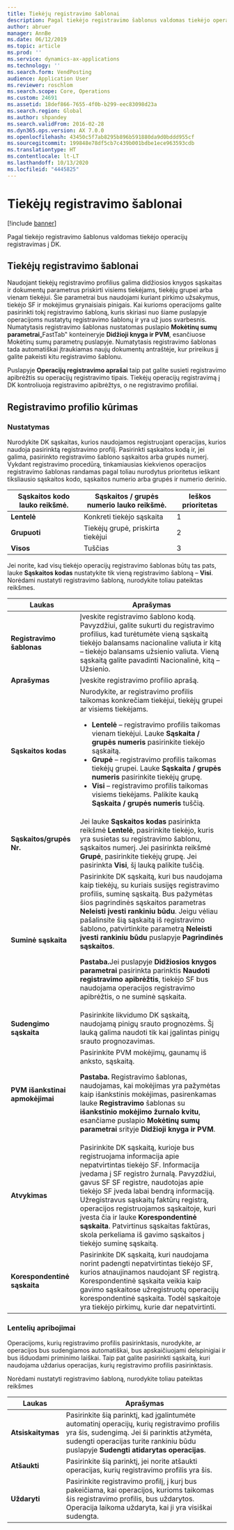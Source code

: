 ```yaml
---
title: Tiekėjų registravimo šablonai
description: Pagal tiekėjo registravimo šablonus valdomas tiekėjo operacijų registravimas į DK.
author: abruer
manager: AnnBe
ms.date: 06/12/2019
ms.topic: article
ms.prod: ''
ms.service: dynamics-ax-applications
ms.technology: ''
ms.search.form: VendPosting
audience: Application User
ms.reviewer: roschlom
ms.search.scope: Core, Operations
ms.custom: 24691
ms.assetid: 18def866-7655-4f0b-b299-eec83098d23a
ms.search.region: Global
ms.author: shpandey
ms.search.validFrom: 2016-02-28
ms.dyn365.ops.version: AX 7.0.0
ms.openlocfilehash: 43450c5f7ab8295b896b591880da9d0bddd955cf
ms.sourcegitcommit: 199848e78df5cb7c439b001bdbe1ece963593cdb
ms.translationtype: HT
ms.contentlocale: lt-LT
ms.lasthandoff: 10/13/2020
ms.locfileid: "4445825"
---
```

# <a name="vendor-posting-profiles"></a>Tiekėjų registravimo šablonai

[!include [banner](../includes/banner.md)]

Pagal tiekėjo registravimo šablonus valdomas tiekėjo operacijų registravimas į DK.

<a name="vendor-posting-profiles"></a>Tiekėjų registravimo šablonai
-----------------------

Naudojant tiekėjų registravimo profilius galima didžiosios knygos sąskaitas ir dokumentų parametrus priskirti visiems tiekėjams, tiekėjų grupei arba vienam tiekėjui. Šie parametrai bus naudojami kuriant pirkimo užsakymus, tiekėjo SF ir mokėjimus grynaisiais pinigais. Kai kurioms operacijoms galite pasirinkti tokį registravimo šabloną, kuris skiriasi nuo šiame puslapyje operacijoms nustatytų registravimo šablonų ir yra už juos svarbesnis. Numatytasis registravimo šablonas nustatomas puslapio **Mokėtinų sumų parametrai**„FastTab‟ konteineryje **Didžioji knyga ir PVM**, esančiuose Mokėtinų sumų parametrų puslapyje. Numatytasis registravimo šablonas tada automatiškai įtraukiamas naujų dokumentų antraštėje, kur prireikus jį galite pakeisti kitu registravimo šablonu.

Puslapyje **Operacijų registravimo aprašai** taip pat galite susieti registravimo apibrėžtis su operacijų registravimo tipais. Tiekėjų operacijų registravimą į DK kontroliuoja registravimo apibrėžtys, o ne registravimo profiliai.

## <a name="creating-a-posting-profile"></a>Registravimo profilio kūrimas
### <a name="setup"></a>**Nustatymas**

Nurodykite DK sąskaitas, kurios naudojamos registruojant operacijas, kurios naudoja pasirinktą registravimo profilį. Pasirinkti sąskaitos kodą ir, jei galima, pasirinkto registravimo šablono sąskaitos arba grupės numerį. Vykdant registravimo procedūrą, tinkamiausias kiekvienos operacijos registravimo šablonas randamas pagal toliau nurodytus prioritetus ieškant tiksliausio sąskaitos kodo, sąskaitos numerio arba grupės ir numerio derinio.

| **Sąskaitos kodo** lauko reikšmė. | **Sąskaitos / grupės numerio** lauko reikšmė.        | Ieškos prioritetas |
|------------------------------|---------------------------------------------|-----------------|
| **Lentelė**                    | Konkreti tiekėjo sąskaita                     | 1               |
| **Grupuoti**                    | Tiekėjų grupė, priskirta tiekėjui | 2               |
| **Visos**                      | Tuščias                                       | 3               |

Jei norite, kad visų tiekėjo operacijų registravimo šablonas būtų tas pats, lauke **Sąskaitos kodas** nustatykite tik vieną registravimo šabloną – **Visi**. Norėdami nustatyti registravimo šabloną, nurodykite toliau pateiktas reikšmes.

<table>
<thead>
<tr class="header">
<th>Laukas</th>
<th>Aprašymas</th>
</tr>
</thead>
<tbody>
<tr class="odd">
<td><strong>Registravimo šablonas</strong></td>
<td>Įveskite registravimo šablono kodą. Pavyzdžiui, galite sukurti du registravimo profilius, kad turėtumėte vieną sąskaitą tiekėjo balansams nacionaline valiuta ir kitą – tiekėjo balansams užsienio valiuta. Vieną sąskaitą galite pavadinti Nacionalinė, kitą – Užsienio.</td>
</tr>
<tr class="even">
<td><strong>Aprašymas</strong></td>
<td>Įveskite registravimo profilio aprašą.</td>
</tr>
<tr class="odd">
<td><strong>Sąskaitos kodas</strong></td>
<td>Nurodykite, ar registravimo profilis taikomas konkrečiam tiekėjui, tiekėjų grupei ar visiems tiekėjams.
<ul>
<li><strong>Lentelė</strong> – registravimo profilis taikomas vienam tiekėjui. Lauke <strong>Sąskaita / grupės numeris</strong> pasirinkite tiekėjo sąskaitą.</li>
<li><strong>Grupė</strong> – registravimo profilis taikomas tiekėjų grupei. Lauke <strong>Sąskaita / grupės numeris</strong> pasirinkite tiekėjų grupę.</li>
<li><strong>Visi</strong> – registravimo profilis taikomas visiems tiekėjams. Palikite kauką <strong>Sąskaita / grupės numeris</strong> tuščią.</li>
</ul></td>
</tr>
<tr class="even">
<td><strong>Sąskaitos/grupės Nr.</strong></td>
<td>Jei lauke <strong>Sąskaitos kodas</strong> pasirinkta reikšmė <strong>Lentelė</strong>, pasirinkite tiekėjo, kuris yra susietas su registravimo šablonu, sąskaitos numerį. Jei pasirinkta reikšmė <strong>Grupė</strong>, pasirinkite tiekėjų grupę. Jei pasirinkta <strong>Visi</strong>, šį lauką palikite tuščią.</td>
</tr>
<tr class="odd">
<td><strong>Suminė sąskaita</strong></td>
<td>Pasirinkite DK sąskaitą, kuri bus naudojama kaip tiekėjų, su kuriais susijęs registravimo profilis, suminę sąskaitą. Bus pažymėtas šios pagrindinės sąskaitos parametras <strong>Neleisti įvesti rankiniu būdu</strong>. Jeigu vėliau pašalinsite šią sąskaitą iš registravimo šablono, patvirtinkite parametrą <strong>Neleisti įvesti rankiniu būdu</strong> puslapyje <strong>Pagrindinės sąskaitos</strong>. 
<p><strong>Pastaba.</strong>Jei puslapyje <strong>Didžiosios knygos parametrai</strong> pasirinkta parinktis <strong>Naudoti registravimo apibrėžtis</strong>, tiekėjo SF bus naudojama operacijos registravimo apibrėžtis, o ne suminė sąskaita.</p>
</td>
</tr>
<tr class="even">
<td><strong>Sudengimo sąskaita</strong></td>
<td>Pasirinkite likvidumo DK sąskaitą, naudojamą pinigų srauto prognozėms. Šį lauką galima naudoti tik kai įgalintas pinigų srauto prognozavimas.</td>
</tr>
<tr class="odd">
<td><strong>PVM išankstinai apmokėjimai</strong></td>
<td>Pasirinkite PVM mokėjimų, gaunamų iš anksto, sąskaitą.
<p><strong>Pastaba.</strong> Registravimo šablonas, naudojamas, kai mokėjimas yra pažymėtas kaip išankstinis mokėjimas, pasirenkamas lauke <strong>Registravimo</strong> šablonas su <strong>išankstinio mokėjimo žurnalo kvitu</strong>, esančiame puslapio <strong>Mokėtinų sumų parametrai</strong> srityje <strong>Didžioji knyga ir PVM</strong>.</p>
</td>
</tr>
<tr class="even">
<td><strong>Atvykimas</strong></td>
<td>Pasirinkite DK sąskaitą, kurioje bus registruojama informacija apie nepatvirtintas tiekėjo SF. Informacija įvedama į SF registro žurnalą. Pavyzdžiui, gavus SF SF registre, naudotojas apie tiekėjo SF įveda labai bendrą informaciją. Užregistravus sąskaitų faktūrų registrą, operacijos registruojamos sąskaitoje, kuri įvesta čia ir lauke <strong>Korespondentinė sąskaita</strong>. Patvirtinus sąskaitas faktūras, skola perkeliama iš gavimo sąskaitos į tiekėjo suminę sąskaitą.</td>
</tr>
<tr class="odd">
<td><strong>Korespondentinė sąskaita</strong></td>
<td>Pasirinkite DK sąskaitą, kuri naudojama norint padengti nepatvirtintas tiekėjo SF, kurios atnaujinamos naudojant SF registrą. Korespondentinė sąskaita veikia kaip gavimo sąskaitose užregistruotų operacijų korespondentinė sąskaita. Todėl sąskaitoje yra tiekėjo pirkimų, kurie dar nepatvirtinti.</td>
</tr>
</tbody>
</table>


### <a name="table-restrictions"></a>**Lentelių apribojimai**

Operacijoms, kurių registravimo profilis pasirinktasis, nurodykite, ar operacijos bus sudengiamos automatiškai, bus apskaičiuojami delspinigiai ir bus išduodami priminimo laiškai. Taip pat galite pasirinkti sąskaitą, kuri naudojama uždarius operacijas, kurių registravimo profilis pasirinktasis.

Norėdami nustatyti registravimo šabloną, nurodykite toliau pateiktas reikšmes

| Laukas          | Aprašymas                                                                                                                                                                                                    |
|----------------|----------------------------------------------------------------------------------------------------------------------------------------------------------------------------------------------------------------|
| **Atsiskaitymas** | Pasirinkite šią parinktį, kad įgalintumėte automatinį operacijų, kurių registravimo profilis yra šis, sudengimą. Jei ši parinktis atžymėta, sudengti operacijas turite rankiniu būdu puslapyje **Sudengti atidarytas operacijas**. |
| **Atšaukti**     | Pasirinkite šią parinktį, jei norite atšaukti operacijas, kurių registravimo profilis yra šis.                                                                                                               |
| **Uždaryti**      | Pasirinkite registravimo profilį, į kurį bus pakeičiama, kai operacijos, kurioms taikomas šis registravimo profilis, bus uždarytos. Operacija laikoma uždaryta, kai ji yra visiškai sudengta.                                       |
